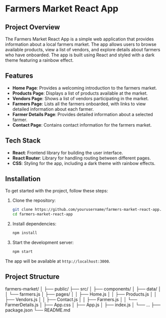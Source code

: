 # Farmers Market React App

## Project Overview

The Farmers Market React App is a simple web application that provides information about a local farmers market. The app allows users to browse available products, view a list of vendors, and explore details about farmers who have onboarded. The app is built using React and styled with a dark theme featuring a rainbow effect.

## Features

- **Home Page**: Provides a welcoming introduction to the farmers market.
- **Products Page**: Displays a list of products available at the market.
- **Vendors Page**: Shows a list of vendors participating in the market.
- **Farmers Page**: Lists all the farmers onboarded, with links to view detailed information about each farmer.
- **Farmer Details Page**: Provides detailed information about a selected farmer.
- **Contact Page**: Contains contact information for the farmers market.

## Tech Stack

- **React**: Frontend library for building the user interface.
- **React Router**: Library for handling routing between different pages.
- **CSS**: Styling for the app, including a dark theme with rainbow effects.

## Installation

To get started with the project, follow these steps:

1. Clone the repository:

    ```bash
    git clone https://github.com/yourusername/farmers-market-react-app.git
    cd farmers-market-react-app
    ```

2. Install dependencies:

    ```bash
    npm install
    ```

3. Start the development server:

    ```bash
    npm start
    ```

The app will be available at `http://localhost:3000`.

## Project Structure

farmers-market/
│
├── public/
├── src/
│ ├── components/
│ ├── data/
│ │ └── farmers.js
│ ├── pages/
│ │ ├── Home.js
│ │ ├── Products.js
│ │ ├── Vendors.js
│ │ ├── Contact.js
│ │ ├── Farmers.js
│ │ └── FarmerDetails.js
│ ├── App.css
│ ├── App.js
│ ├── index.js
│ └── ...
├── package.json
└── README.md